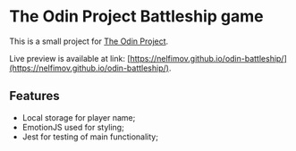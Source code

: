 # The Odin Project Battleship game

This is a small project for [The Odin Project](https://www.theodinproject.com/).

Live preview is available at link: [https://nelfimov.github.io/odin-battleship/](https://nelfimov.github.io/odin-battleship/).

## Features

- Local storage for player name;
- EmotionJS used for styling;
- Jest for testing of main functionality;
